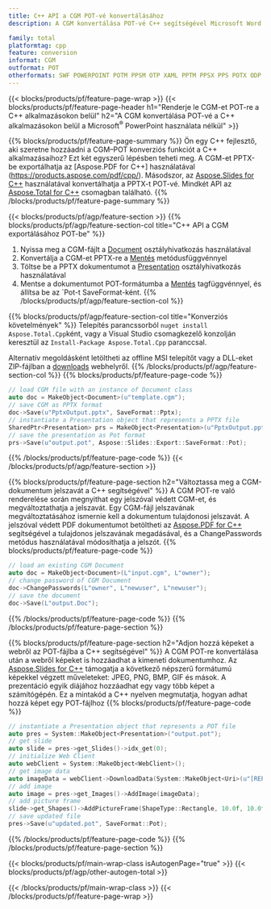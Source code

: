 ```yaml
---
title: C++ API a CGM POT-vé konvertálásához
description: A CGM konvertálása POT-vé C++ segítségével Microsoft Word vagy Adobe Acrobat Reader használata nélkül

family: total
platformtag: cpp
feature: conversion
informat: CGM
outformat: POT
otherformats: SWF POWERPOINT POTM PPSM OTP XAML PPTM PPSX PPS POTX ODP PPT
---
```

{{< blocks/products/pf/feature-page-wrap >}}
{{< blocks/products/pf/feature-page-header h1="Renderje le CGM-et POT-re a C++ alkalmazásokon belül" h2="A CGM konvertálása POT-vé a C++ alkalmazásokon belül a Microsoft<sup>&reg;</sup> PowerPoint használata nélkül" >}}

{{% blocks/products/pf/feature-page-summary %}}
Ön egy C++ fejlesztő, aki szeretne hozzáadni a CGM–POT konverziós funkciót a C++ alkalmazásaihoz? Ezt két egyszerű lépésben teheti meg. A CGM-et PPTX-be exportálhatja az [Aspose.PDF for C++] használatával (https://products.aspose.com/pdf/cpp/). Másodszor, az [Aspose.Slides for C++](https://products.aspose.com/slides/cpp/) használatával konvertálhatja a PPTX-t POT-vé. Mindkét API az [Aspose.Total for C++](https://products.aspose.com/total/cpp/) csomagban található. 
{{% /blocks/products/pf/feature-page-summary  %}}

{{< blocks/products/pf/agp/feature-section >}}
{{% blocks/products/pf/agp/feature-section-col title="C++ API a CGM exportálásához POT-be" %}}
1. Nyissa meg a CGM-fájlt a [Document](https://reference.aspose.com/pdf/cpp/class/aspose.pdf.document) osztályhivatkozás használatával
2. Konvertálja a CGM-et PPTX-re a [Mentés](https://reference.aspose.com/pdf/cpp/class/aspose.pdf.document#a0184df207563187be7df37b8dbe443f6) metódusfüggvénnyel
3. Töltse be a PPTX dokumentumot a [Presentation](https://reference.aspose.com/slides/cpp/class/aspose.slides.presentation) osztályhivatkozás használatával
4. Mentse a dokumentumot POT-formátumba a [Mentés](https://reference.aspose.com/slides/cpp/class/aspose.slides.presentation#afcd59ec697bf05c10f78c3869de2ec9e) tagfüggvénnyel, és állítsa be az `Pot-t SaveFormat-ként.
{{% /blocks/products/pf/agp/feature-section-col %}}

{{% blocks/products/pf/agp/feature-section-col title="Konverziós követelmények" %}}
Telepítés parancssorból ```nuget install Aspose.Total.Cpp```ként, vagy a Visual Studio csomagkezelő konzolján keresztül az ```Install-Package Aspose.Total.Cpp``` paranccsal.

Alternatív megoldásként letöltheti az offline MSI telepítőt vagy a DLL-eket ZIP-fájlban a [downloads](https://releases.aspose.com/total/cpp) webhelyről.
{{% /blocks/products/pf/agp/feature-section-col %}}
{{% blocks/products/pf/feature-page-code %}}

```cpp
// load CGM file with an instance of Document class
auto doc = MakeObject<Document>(u"template.cgm");
// save CGM as PPTX format 
doc->Save(u"PptxOutput.pptx", SaveFormat::Pptx);
// instantiate a Presentation object that represents a PPTX file
SharedPtr<Presentation> prs = MakeObject<Presentation>(u"PptxOutput.pptx");
// save the presentation as Pot format
prs->Save(u"output.pot", Aspose::Slides::Export::SaveFormat::Pot);  
```


{{% /blocks/products/pf/feature-page-code %}}
{{< /blocks/products/pf/agp/feature-section >}}

{{% blocks/products/pf/feature-page-section  h2="Változtassa meg a CGM-dokumentum jelszavát a C++ segítségével" %}}
A CGM POT-re való renderelése során megnyithat egy jelszóval védett CGM-et, és megváltoztathatja a jelszavát. Egy CGM-fájl jelszavának megváltoztatásához ismernie kell a dokumentum tulajdonosi jelszavát. A jelszóval védett PDF dokumentumot betöltheti az [Aspose.PDF for C++](https://products.aspose.com/pdf/cpp/) segítségével a tulajdonos jelszavának megadásával, és a ChangePasswords metódus használatával módosíthatja a jelszót.
{{% blocks/products/pf/feature-page-code %}}

```cpp
// load an existing CGM Document
auto doc = MakeObject<Document>(L"input.cgm", L"owner");
// change password of CGM Document
doc->ChangePasswords(L"owner", L"newuser", L"newuser");
// save the document
doc->Save(L"output.Doc");
```

{{% /blocks/products/pf/feature-page-code  %}}
{{% /blocks/products/pf/feature-page-section %}}

{{% blocks/products/pf/feature-page-section  h2="Adjon hozzá képeket a webről az POT-fájlba a C++ segítségével" %}}
A CGM POT-re konvertálása után a webről képeket is hozzáadhat a kimeneti dokumentumhoz. Az [Aspose.Slides for C++](https://products.aspose.com/slides/cpp/) támogatja a következő népszerű formátumú képekkel végzett műveleteket: JPEG, PNG, BMP, GIF és mások. A prezentáció egyik diájához hozzáadhat egy vagy több képet a számítógépén. Ez a mintakód a C++ nyelven megmutatja, hogyan adhat hozzá képet egy POT-fájlhoz
{{% blocks/products/pf/feature-page-code %}}

```cpp
// instantiate a Presentation object that represents a POT file
auto pres = System::MakeObject<Presentation>("output.pot");
// get slide
auto slide = pres->get_Slides()->idx_get(0);
// initialize Web Client    
auto webClient = System::MakeObject<WebClient>();
// get image data
auto imageData = webClient->DownloadData(System::MakeObject<Uri>(u"[REPLACE WITH URL]"));
// add image
auto image = pres->get_Images()->AddImage(imageData);
// add picture frame
slide->get_Shapes()->AddPictureFrame(ShapeType::Rectangle, 10.0f, 10.0f, 100.0f, 100.0f, image);
// save updated file
pres->Save(u"updated.pot", SaveFormat::Pot);
```

{{% /blocks/products/pf/feature-page-code  %}}
{{% /blocks/products/pf/feature-page-section %}}

{{< blocks/products/pf/main-wrap-class isAutogenPage="true" >}}
{{< blocks/products/pf/agp/other-autogen-total >}}

{{< /blocks/products/pf/main-wrap-class >}}
{{< /blocks/products/pf/feature-page-wrap >}}